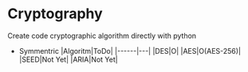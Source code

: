 # Cryptography

Create code cryptographic algorithm directly with python 


* Symmentric
|Algoritm|ToDo|
|------|---|
|DES|O|
|AES|O(AES-256)|
|SEED|Not Yet|
|ARIA|Not Yet|
